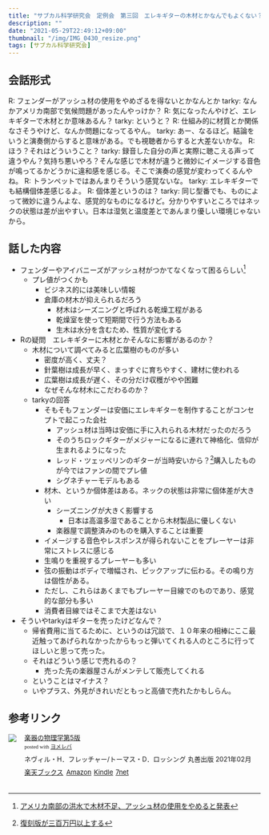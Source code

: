 ```yaml
---
title: "サブカル科学研究会　定例会　第三回　エレキギターの木材とかなんでもよくない？"
description: ""
date: "2021-05-29T22:49:12+09:00"
thumbnail: "/img/IMG_0430_resize.png"
tags: [サブカル科学研究会]
---
```

## 会話形式
R: フェンダーがアッシュ材の使用をやめざるを得ないとかなんとか
tarky: なんかアメリカ南部で気候問題があったんやっけか？
R: 気になったんやけど、エレキギターで木材とか意味あるん？
tarky: というと？
R: 仕組み的に材質とか関係なさそうやけど、なんか問題になってるやん。
tarky: あー、なるほど。結論をいうと演奏側からすると意味がある。でも視聴者からすると大差ないかな。
R: ほう？それはどういうこと？
tarky: 録音した自分の声と実際に聴こえる声って違うやん？気持ち悪いやろ？そんな感じで木材が違うと微妙にイメージする音色が鳴ってるかどうかに違和感を感じる。そこで演奏の感覚が変わってくるんやね。
R: トランペットではあんまりそういう感覚ないな。
tarky: エレキギターでも結構個体差感じるよ。
R: 個体差というのは？
tarky: 同じ型番でも、ものによって微妙に違うんよな、感覚的なものになるけど。分かりやすいところではネックの状態は差が出やすい。日本は湿気と温度差とであんまり優しい環境じゃないから。

## 話した内容
- フェンダーやアイバニーズがアッシュ材がつかてなくなって困るらしい[^1]
  - プレ値がつくかも
    - ビジネス的には美味しい情報
    - 倉庫の材木が抑えられるだろう
      - 材木はシーズニングと呼ばれる乾燥工程がある
      - 乾燥室を使って短期間で行う方法もある
      - 生木は水分を含むため、性質が変化する
- Rの疑問　エレキギターに木材とかそんなに影響があるのか？
  - 木材について調べてみると広葉樹のものが多い
    - 密度が高く、丈夫？
    - 針葉樹は成長が早く、まっすぐに育ちやすく、建材に使われる
    - 広葉樹は成長が遅く、その分だけ収穫がやや困難
    - なぜそんな材木にこだわるのか？
  - tarkyの回答
    - そもそもフェンダーは安価にエレキギターを制作することがコンセプトで起こった会社
      - アッシュ材は当時は安価に手に入れられる木材だったのだろう
      - そのうちロックギターがメジャーになるに連れて神格化、信仰が生まれるようになった
      - レッド・ツェッペリンのギターが当時安いから？[^2]購入したものが今ではファンの間でプレ値
      - シグネチャーモデルもある
    - 材木、というか個体差はある。ネックの状態は非常に個体差が大きい
      - シーズニングが大きく影響する
        - 日本は高温多湿であることから木材製品に優しくない
      - 楽器屋で調整済みのものを購入することは重要
    - イメージする音色やレスポンスが得られないことをプレーヤーは非常にストレスに感じる
    - 生鳴りを重視するプレーヤーも多い
    - 弦の振動はボディで増幅され、ピックアップに伝わる。その鳴り方は個性がある。
    - ただし、これらはあくまでもプレーヤー目線でのものであり、感覚的な部分も多い
    - 消費者目線ではそこまで大差はない
- そういやtarkyはギターを売ったけどなんで？
  - 帰省費用に当てるために、というのは冗談で、１０年来の相棒にここ最近触ってあげられなかったからもっと弾いてくれる人のところに行ってほしいと思って売った。
  - それはどういう感じで売れるの？
    - 売った先の楽器屋さんがメンテして販売してくれる
  - ということはマイナス？
  - いやプラス、外見がきれいだともっと高値で売れたかもしらん。
    

[^1]:[アメリカ南部の洪水で木材不足、アッシュ材の使用をやめると発表](https://www.nikkei.com/article/DGXZQOUC18BJ50Y1A510C2000000/)
[^2]:[復刻版が三百万円以上する](https://nme-jp.com/news/67562/)

## 参考リンク
<div class="booklink-box" style="text-align:left;padding-bottom:20px;font-size:small;zoom: 1;overflow: hidden;"><div class="booklink-image" style="float:left;margin:0 15px 10px 0;"><a href="//af.moshimo.com/af/c/click?a_id=2220301&p_id=56&pc_id=56&pl_id=637&s_v=b5Rz2P0601xu&url=http%3A%2F%2Fbooks.rakuten.co.jp%2Frb%2F16660049%2F" target="_blank" ><img src="https://thumbnail.image.rakuten.co.jp/@0_mall/book/cabinet/5693/9784621065693.jpg?_ex=64x64" style="border: none;" /></a><img src="//i.moshimo.com/af/i/impression?a_id=2220301&p_id=56&pc_id=56&pl_id=637" width="1" height="1" style="border:none;"></div><div class="booklink-info" style="line-height:120%;zoom: 1;overflow: hidden;"><div class="booklink-name" style="margin-bottom:10px;line-height:120%"><a href="//af.moshimo.com/af/c/click?a_id=2220301&p_id=56&pc_id=56&pl_id=637&s_v=b5Rz2P0601xu&url=http%3A%2F%2Fbooks.rakuten.co.jp%2Frb%2F16660049%2F" target="_blank" >楽器の物理学第5版</a><img src="//i.moshimo.com/af/i/impression?a_id=2220301&p_id=56&pc_id=56&pl_id=637" width="1" height="1" style="border:none;"><div class="booklink-powered-date" style="font-size:8pt;margin-top:5px;font-family:verdana;line-height:120%">posted with <a href="https://yomereba.com" rel="nofollow" target="_blank">ヨメレバ</a></div></div><div class="booklink-detail" style="margin-bottom:5px;">ネヴィル・H．フレッチャー/トーマス・D．ロッシング 丸善出版 2021年02月    </div><div class="booklink-link2" style="margin-top:10px;"><div class="shoplinkrakuten" style="display:inline;margin-right:5px"><a href="//af.moshimo.com/af/c/click?a_id=2220301&p_id=56&pc_id=56&pl_id=637&s_v=b5Rz2P0601xu&url=http%3A%2F%2Fbooks.rakuten.co.jp%2Frb%2F16660049%2F" target="_blank" >楽天ブックス</a><img src="//i.moshimo.com/af/i/impression?a_id=2220301&p_id=56&pc_id=56&pl_id=637" width="1" height="1" style="border:none;"></div><div class="shoplinkamazon" style="display:inline;margin-right:5px"><a href="//af.moshimo.com/af/c/click?a_id=2220302&p_id=170&pc_id=185&pl_id=4062&s_v=b5Rz2P0601xu&url=https%3A%2F%2Fwww.amazon.co.jp%2Fexec%2Fobidos%2FASIN%2F4621065696" target="_blank" >Amazon</a></div><div class="shoplinkkindle" style="display:inline;margin-right:5px"><a href="//af.moshimo.com/af/c/click?a_id=2220302&p_id=170&pc_id=185&pl_id=4062&s_v=b5Rz2P0601xu&url=https%3A%2F%2Fwww.amazon.co.jp%2Fgp%2Fsearch%3Fkeywords%3D%25E6%25A5%25BD%25E5%2599%25A8%25E3%2581%25AE%25E7%2589%25A9%25E7%2590%2586%25E5%25AD%25A6%25E7%25AC%25AC5%25E7%2589%2588%26__mk_ja_JP%3D%2583J%2583%255E%2583J%2583i%26url%3Dnode%253D2275256051" target="_blank" >Kindle</a></div><div class="shoplinkseven" style="display:inline;margin-right:5px"><a href="//af.moshimo.com/af/c/click?a_id=2317554&p_id=932&pc_id=1188&pl_id=12456&s_v=b5Rz2P0601xu&url=http%3A%2F%2F7net.omni7.jp%2Fsearch%2F%3FsearchKeywordFlg%3D1%26keyword%3D9784621065693" target="_blank" >7net<img src="//i.moshimo.com/af/i/impression?a_id=2317554&p_id=932&pc_id=1188&pl_id=12456" width="1" height="1" style="border:none;"></a></div>            	  	  	  	  	</div></div><div class="booklink-footer" style="clear: left"></div></div>